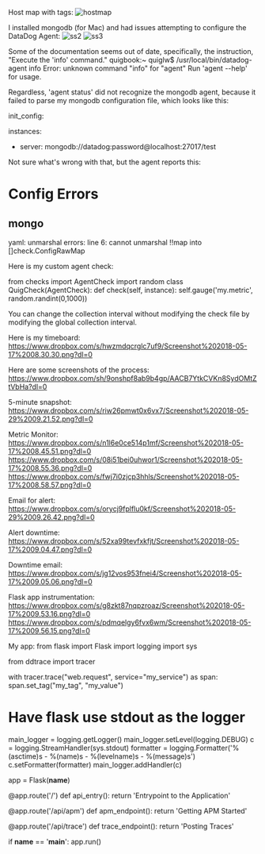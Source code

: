 Host map with tags:
![hostmap](https:hiring-engineers/blob/wjquigs11-patch-1/Screenshot%202018-05-16%2010.30.37.png)

I installed mongodb (for Mac) and had issues attempting to configure the DataDog Agent:
![ss2](https://www.dropbox.com/s/0k2w1hp4usoikjs/Screen%20Shot%202018-05-16%20at%2011.10.06%20AM.png)
![ss3](https://www.dropbox.com/s/jcl0h6vs4mftmik/Screen%20Shot%202018-05-16%20at%2011.29.10%20AM.png)

Some of the documentation seems out of date, specifically, the instruction, "Execute the 'info' command."
quigbook:~ quiglw$ /usr/local/bin/datadog-agent info
Error: unknown command "info" for "agent"
Run 'agent --help' for usage.

Regardless, 'agent status' did not recognize the mongodb agent, because it failed to parse my mongodb configuration file, which looks like this:

init_config:

instances:
- server: mongodb://datadog:password@localhost:27017/test

Not sure what's wrong with that, but the agent reports this:

Config Errors
==============
mongo
-----
yaml: unmarshal errors:
line 6: cannot unmarshal !!map into []check.ConfigRawMap



Here is my custom agent check:

from checks import AgentCheck
import random
class QuigCheck(AgentCheck):
  def check(self, instance):
    self.gauge('my.metric', random.randint(0,1000))
    
You can change the collection interval without modifying the check file by modifying the global collection interval.

Here is my timeboard:
https://www.dropbox.com/s/hwzmdqcrglc7uf9/Screenshot%202018-05-17%2008.30.30.png?dl=0

Here are some screenshots of the process:
https://www.dropbox.com/sh/9onshpf8ab9b4gp/AACB7YtkCVKn8SydOMtZtVbHa?dl=0

5-minute snapshot:
https://www.dropbox.com/s/riw26pmwt0x6vx7/Screenshot%202018-05-29%2009.21.52.png?dl=0

Metric Monitor:
https://www.dropbox.com/s/n1l6e0ce514p1mf/Screenshot%202018-05-17%2008.45.51.png?dl=0
https://www.dropbox.com/s/08i51bei0uhwor1/Screenshot%202018-05-17%2008.55.36.png?dl=0
https://www.dropbox.com/s/fwj7i0zjcp3hhls/Screenshot%202018-05-17%2008.58.57.png?dl=0

Email for alert:
https://www.dropbox.com/s/orycj9fplflu0kf/Screenshot%202018-05-29%2009.26.42.png?dl=0

Alert downtime:
https://www.dropbox.com/s/52xa99tevfxkfjt/Screenshot%202018-05-17%2009.04.47.png?dl=0

Downtime email:
https://www.dropbox.com/s/jg12vos953fnei4/Screenshot%202018-05-17%2009.05.06.png?dl=0

Flask app instrumentation:
https://www.dropbox.com/s/g8zkt87nqpzroaz/Screenshot%202018-05-17%2009.53.16.png?dl=0
https://www.dropbox.com/s/pdmqelgy6fvx6wm/Screenshot%202018-05-17%2009.56.15.png?dl=0

My app:
from flask import Flask
import logging
import sys

from ddtrace import tracer

with tracer.trace("web.request", service="my_service") as span:
  span.set_tag("my_tag", "my_value")

# Have flask use stdout as the logger
main_logger = logging.getLogger()
main_logger.setLevel(logging.DEBUG)
c = logging.StreamHandler(sys.stdout)
formatter = logging.Formatter('%(asctime)s - %(name)s - %(levelname)s - %(message)s')
c.setFormatter(formatter)
main_logger.addHandler(c)

app = Flask(__name__)

@app.route('/')
def api_entry():
    return 'Entrypoint to the Application'

@app.route('/api/apm')
def apm_endpoint():
    return 'Getting APM Started'

@app.route('/api/trace')
def trace_endpoint():
    return 'Posting Traces'

if __name__ == '__main__':
    app.run()

